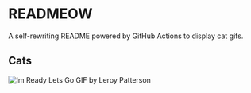 # READMEOW

A self-rewriting README powered by GitHub Actions to display cat gifs.

## Cats

![Im Ready Lets Go GIF by Leroy Patterson](https://media3.giphy.com/media/CjmvTCZf2U3p09Cn0h/200.gif?cid=9acd02dag05cjliytfggokafjpy8xeid0f3q7iodea3vji99&ep=v1_gifs_search&rid=200.gif&ct=g)
